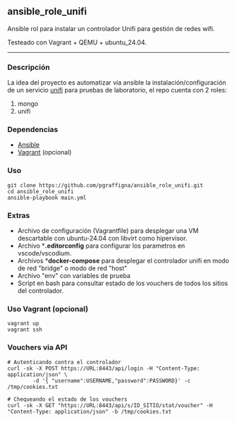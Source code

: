 ## ansible_role_unifi
Ansible rol para instalar un controlador Unifi para gestión de redes wifi.

Testeado con Vagrant + QEMU + ubuntu_24.04.

---
### Descripción

La idea del proyecto es automatizar vía ansible la instalación/configuración de un servicio [unifi](https://help.ui.com/hc/en-us/articles/360012282453-Self-Hosting-a-UniFi-Network-Server) para pruebas de laboratorio, el repo cuenta con 2 roles:

1. mongo
2. unifi

### Dependencias

* [Ansible](https://docs.ansible.com/ansible/latest/installation_guide/installation_distros.html)
* [Vagrant](https://developer.hashicorp.com/vagrant/install) (opcional)

### Uso
```shell
git clone https://github.com/pgraffigna/ansible_role_unifi.git
cd ansible_role_unifi
ansible-playbook main.yml
```

### Extras
* Archivo de configuración (Vagrantfile) para desplegar una VM descartable con ubuntu-24.04 con libvirt como hipervisor.
* Archivo ***.editorconfig** para configurar los parametros en vscode/vscodium.
* Archivos ***docker-compose** para desplegar el controlador unifi en modo de red "bridge" o modo de red "host"
* Archivo "env" con variables de prueba
* Script en bash para consultar estado de los vouchers de todos los sitios del controlador.

### Uso Vagrant (opcional)
```shell
vagrant up
vagrant ssh
```

### Vouchers via API
```shell
# Autenticando contra el controlador
curl -sk -X POST https://URL:8443/api/login -H "Content-Type: application/json" \
		-d '{ "username":USERNAME,"password":PASSWORD}' -c /tmp/cookies.txt

# Chequeando el estado de los vouchers
curl -sk -X GET "https://URL:8443/api/s/ID_SITIO/stat/voucher" -H "Content-Type: application/json" -b /tmp/cookies.txt
```

